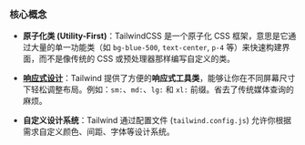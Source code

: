 ### **核心概念**

- **原子化类 (Utility-First)**：TailwindCSS 是一个原子化 CSS 框架，意思是它通过大量的单一功能类（如 `bg-blue-500`, `text-center`, `p-4` 等）来快速构建界面，而不是像传统的 CSS 或预处理器那样编写自定义的类。

- **[响应式设计](../设计&架构/响应式设计和移动优先开发原则)**：Tailwind 提供了方便的**响应式工具类**，能够让你在不同屏幕尺寸下轻松调整布局。例如：`sm:`、`md:`、`lg:` 和 `xl:` 前缀。省去了传统媒体查询的麻烦。

- **自定义设计系统**：Tailwind 通过配置文件 (`tailwind.config.js`) 允许你根据需求自定义颜色、间距、字体等设计系统。
